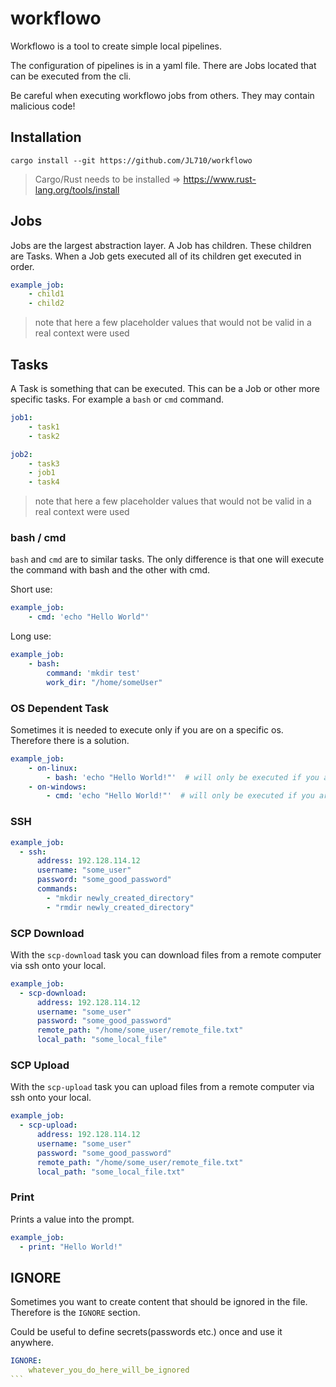 # workflowo

Workflowo is a tool to create simple local pipelines.

The configuration of pipelines is in a yaml file. There are Jobs located that can be executed from the cli.

Be careful when executing workflowo jobs from others. They may contain malicious code!


## Installation
```
cargo install --git https://github.com/JL710/workflowo
```
> Cargo/Rust needs to be installed => https://www.rust-lang.org/tools/install

## Jobs
Jobs are the largest abstraction layer. 
A Job has children. 
These children are Tasks. 
When a Job gets executed all of its children get executed in order.
```yaml
example_job:
    - child1
    - child2
```
> note that here a few placeholder values that would not be valid in a real context were used


## Tasks
A Task is something that can be executed. This can be a Job or other more specific tasks. For example a `bash` or `cmd` command.
```yaml
job1:
    - task1
    - task2

job2:
    - task3
    - job1
    - task4
```
> note that here a few placeholder values that would not be valid in a real context were used

### bash / cmd
`bash` and `cmd` are to similar tasks. The only difference is that one will execute the command with bash and the other with cmd.

Short use:
```yaml
example_job:
    - cmd: 'echo "Hello World"'
```

Long use:
```yaml
example_job:
    - bash:
        command: 'mkdir test'
        work_dir: "/home/someUser"
```

### OS Dependent Task
Sometimes it is needed to execute only if you are on a specific os.
Therefore there is a solution.
```yaml
example_job:
    - on-linux:
        - bash: 'echo "Hello World!"'  # will only be executed if you are on Linux
    - on-windows:
        - cmd: 'echo "Hello World!"'  # will only be executed if you are on Windows
```

### SSH
```yaml
example_job:
  - ssh:
      address: 192.128.114.12
      username: "some_user"
      password: "some_good_password"
      commands:
        - "mkdir newly_created_directory"
        - "rmdir newly_created_directory"
```

### SCP Download
With the `scp-download` task you can download files from a remote computer via ssh onto your local.
```yaml
example_job:
  - scp-download:
      address: 192.128.114.12
      username: "some_user"
      password: "some_good_password"
      remote_path: "/home/some_user/remote_file.txt"
      local_path: "some_local_file"
```

### SCP Upload
With the `scp-upload` task you can upload files from a remote computer via ssh onto your local.
```yaml
example_job:
  - scp-upload:
      address: 192.128.114.12
      username: "some_user"
      password: "some_good_password"
      remote_path: "/home/some_user/remote_file.txt"
      local_path: "some_local_file.txt"
```

### Print
Prints a value into the prompt.
```yaml
example_job:
  - print: "Hello World!"
```

## IGNORE
Sometimes you want to create content that should be ignored in the file. Therefore is the `IGNORE` section. 

Could be useful to define secrets(passwords etc.) once and use it anywhere.
````yaml
IGNORE:
    whatever_you_do_here_will_be_ignored
```